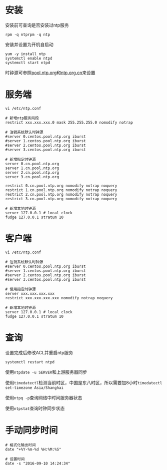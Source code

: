 
# 安装

安装前可查询是否安装过ntp服务

```shell
rpm -q ntprpm -q ntp
```

安装并设置为开机自启动

```shell
yum -y install ntp
systemctl enable ntpd
systemctl start ntpd
```

时钟源可参照[pool.ntp.org](https://www.pool.ntp.org/zone/cn)和[ntp.org.cn](http://www.ntp.org.cn/pool.php#china)来设置

# 服务端

`vi /etc/ntp.conf`

```shell
# 新增ntp服务网段
restrict xxx.xxx.xxx.0 mask 255.255.255.0 nomodify notrap

# 注销系统默认时钟源
#server 0.centos.pool.ntp.org iburst
#server 1.centos.pool.ntp.org iburst
#server 2.centos.pool.ntp.org iburst
#server 3.centos.pool.ntp.org iburst

# 新增指定时钟源
server 0.cn.pool.ntp.org
server 1.cn.pool.ntp.org
server 2.cn.pool.ntp.org
server 3.cn.pool.ntp.org

restrict 0.cn.pool.ntp.org nomodify notrap noquery
restrict 1.cn.pool.ntp.org nomodify notrap noquery
restrict 2.cn.pool.ntp.org nomodify notrap noquery
restrict 3.cn.pool.ntp.org nomodify notrap noquery

# 新增本地时钟源
server 127.0.0.1 # local clock
fudge 127.0.0.1 stratum 10
```

# 客户端

`vi /etc/ntp.conf`

```shell
# 注销系统默认时钟源
#server 0.centos.pool.ntp.org iburst
#server 1.centos.pool.ntp.org iburst
#server 2.centos.pool.ntp.org iburst
#server 3.centos.pool.ntp.org iburst

# 使用指定时钟源
server xxx.xxx.xxx.xxx
restrict xxx.xxx.xxx.xxx nomodify notrap noquery

# 新增本地时钟源
server 127.0.0.1 # local clock
fudge 127.0.0.1 stratum 10
```

# 查询

设置完成后修改ACL并重启ntp服务

```shell
systemctl restart ntpd
```

使用`ntpdate -u SERVER`和上游服务器同步

使用`timedatectl`检测当前时区，中国是东八时区，所以需要加8小时`timedatectl set-timezone Asia/Shanghai`

使用`ntpq -p`查询网络中时间服务器状态

使用`ntpstat`查询时钟同步状态

# 手动同步时间

```shell
# 格式化输出时间
date "+%Y-%m-%d %H:%M:%S"

# 设置时间
date -s "2016-09-10 14:24:34"
```
